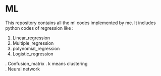 # ML
This repository contains all the ml codes implemented by me.
It includes python codes of regression like :
1. Linear_regression
2. Multiple_regression
3. polynomial_regression
4. Logistic_regression

. Confusion_matrix 
. k means clustering  
. Neural network 
